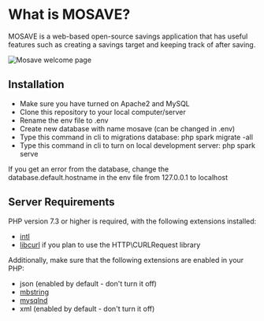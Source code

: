 # What is MOSAVE?
MOSAVE is a web-based open-source savings application that has useful features such as creating a savings target and keeping track of after saving.

![Mosave welcome page](https://ik.imagekit.io/bcdeh9gg1p3/Welcome_to_MoSave_E0E-2N0RY.png)

## Installation

* Make sure you have turned on Apache2 and MySQL
* Clone this repository to your local computer/server
* Rename the env file to .env
* Create new database with name mosave (can be changed in .env)
* Type this command in cli to migrations database: php spark migrate -all
* Type this command in cli to turn on local development server: php spark serve

If you get an error from the database, change the database.default.hostname in the env file from 127.0.0.1 to localhost

## Server Requirements

PHP version 7.3 or higher is required, with the following extensions installed:

- [intl](http://php.net/manual/en/intl.requirements.php)
- [libcurl](http://php.net/manual/en/curl.requirements.php) if you plan to use the HTTP\CURLRequest library

Additionally, make sure that the following extensions are enabled in your PHP:

- json (enabled by default - don't turn it off)
- [mbstring](http://php.net/manual/en/mbstring.installation.php)
- [mysqlnd](http://php.net/manual/en/mysqlnd.install.php)
- xml (enabled by default - don't turn it off)
